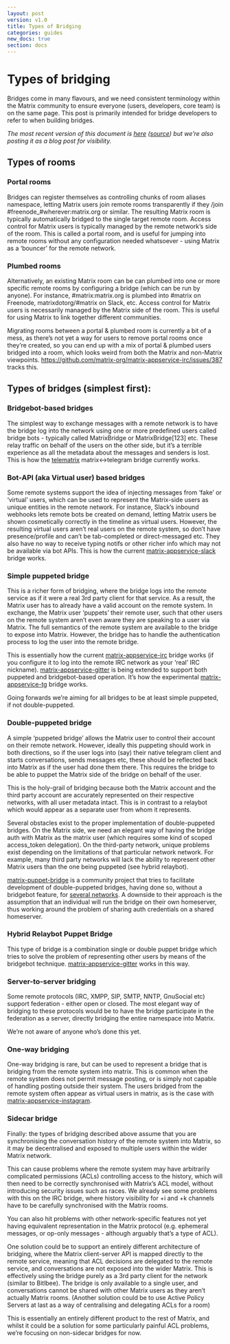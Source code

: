 ```yaml
---
layout: post
version: v1.0
title: Types of Bridging
categories: guides
new_docs: true
section: docs
---
```

<link href="/docs/css/faq.css" type="text/css" rel="stylesheet" />

# Types of bridging

Bridges come in many flavours, and we need consistent terminology within the Matrix community to ensure everyone (users, developers, core team) is on the same page.  This post is primarily intended for bridge developers to refer to when building bridges.

*The most recent version of this document is [here](https://matrix.org/docs/guides/types-of-bridging.html) ([source](https://github.com/matrix-org/matrix-doc/blob/master/supporting-docs/guides/2017-03-11-types-of-bridging.md)) but we’re also posting it as a blog post for visibility.*

## Types of rooms

### Portal rooms

Bridges can register themselves as controlling chunks of room aliases namespace, letting Matrix users join remote rooms transparently if they /join #freenode_#wherever:matrix.org or similar.  The resulting Matrix room is typically automatically bridged to the single target remote room. Access control for Matrix users is typically managed by the remote network’s side of the room. This is called a portal room, and is useful for jumping into remote rooms without any configuration needed whatsoever - using Matrix as a ‘bouncer’ for the remote network.

### Plumbed rooms

Alternatively, an existing Matrix room can be can plumbed into one or more specific remote rooms by configuring a bridge (which can be run by anyone).  For instance, #matrix:matrix.org is plumbed into #matrix on Freenode, matrixdotorg/#matrix on Slack, etc.  Access control for Matrix users is necessarily managed by the Matrix side of the room. This is useful for using Matrix to link together different communities.

Migrating rooms between a portal & plumbed room is currently a bit of a mess, as there’s not yet a way for users to remove portal rooms once they’re created, so you can end up with a mix of portal & plumbed users bridged into a room, which looks weird from both the Matrix and non-Matrix viewpoints. https://github.com/matrix-org/matrix-appservice-irc/issues/387 tracks this.

## Types of bridges (simplest first):

### Bridgebot-based bridges

The simplest way to exchange messages with a remote network is to have the bridge log into the network using one or more predefined users called bridge bots - typically called MatrixBridge or MatrixBridge[123] etc.  These relay traffic on behalf of the users on the other side, but it’s a terrible experience as all the metadata about the messages and senders is lost.  This is how the [telematrix](https://github.com/SijmenSchoon/telematrix) matrix<->telegram bridge currently works.

### Bot-API (aka Virtual user) based bridges

Some remote systems support the idea of injecting messages from ‘fake’ or ‘virtual’ users, which can be used to represent the Matrix-side users as unique entities in the remote network.  For instance, Slack’s inbound webhooks lets remote bots be created on demand, letting Matrix users be shown cosmetically correctly in the timeline as virtual users.  However, the resulting virtual users aren’t real users on the remote system, so don’t have presence/profile and can’t be tab-completed or direct-messaged etc.  They also have no way to receive typing notifs or other richer info which may not be available via bot APIs.  This is how the current [matrix-appservice-slack](https://github.com/matrix-org/matrix-appservice-slack) bridge works.

### Simple puppeted bridge

This is a richer form of bridging, where the bridge logs into the remote service as if it were a real 3rd party client for that service.  As a result, the Matrix user has to already have a valid account on the remote system.  In exchange, the Matrix user ‘puppets’ their remote user, such that other users on the remote system aren’t even aware they are speaking to a user via Matrix.  The full semantics of the remote system are available to the bridge to expose into Matrix.  However, the bridge has to handle the authentication process to log the user into the remote bridge.

This is essentially how the current [matrix-appservice-irc](https://github.com/matrix-org/matrix-appservice-irc) bridge works (if you configure it to log into the remote IRC network as your ‘real’ IRC nickname).  [matrix-appservice-gitter](https://github.com/matrix-org/matrix-appservice-gitter) is being extended to support both puppeted and bridgebot-based operation.  It’s how the experimental [matrix-appservice-tg](https://github.com/matrix-org/matrix-appservice-tg) bridge works.

Going forwards we’re aiming for all bridges to be at least simple puppeted, if not double-puppeted.

### Double-puppeted bridge

A simple ‘puppeted bridge’ allows the Matrix user to control their account on their remote network. However, ideally this puppeting should work in both directions, so if the user logs into (say) their native telegram client and starts conversations, sends messages etc, these should be reflected back into Matrix as if the user had done them there. This requires the bridge to be able to puppet the Matrix side of the bridge on behalf of the user.

This is the holy-grail of bridging because both the Matrix account and the third party account are accurately represented on their respective networks, with all user metadata intact. This is in contrast to a relaybot which would appear as a separate user from whom it represents.

Several obstacles exist to the proper implementation of double-puppeted bridges. On the Matrix side, we need an elegant way of having the bridge auth with Matrix as the matrix user (which requires some kind of scoped access_token delegation). On the third-party network, unique problems exist depending on the limitations of that particular network network. For example, many third party networks will lack the ability to represent other Matrix users than the one being puppeted (see hybrid relaybot).

[matrix-puppet-bridge](https://github.com/matrix-hacks/matrix-puppet-bridge) is a community project that tries to facilitate development of double-puppeted bridges, having done so, without a bridgebot feature, for [several networks](https://github.com/matrix-hacks/matrix-puppet-bridge#examples). A downside to their approach is the assumption that an individual will run the bridge on their own homeserver, thus working around the problem of sharing auth credentials on a shared homeserver.

### Hybrid Relaybot Puppet Bridge

This type of bridge is a combination single or double puppet bridge which tries to solve the problem of representing other users by means of the bridgebot technique. [matrix-appservice-gitter](https://github.com/matrix-org/matrix-appservice-gitter) works in this way.

### Server-to-server bridging

Some remote protocols (IRC, XMPP, SIP, SMTP, NNTP, GnuSocial etc) support federation - either open or closed.  The most elegant way of bridging to these protocols would be to have the bridge participate in the federation as a server, directly bridging the entire namespace into Matrix.

We’re not aware of anyone who’s done this yet.

### One-way bridging

One-way bridging is rare, but can be used to represent a bridge that is bridging from the remote system into matrix. This is common when the remote system does not permit message posting, or is simply not capable of handling posting outside their system. The users bridged from the remote system often appear as virtual users in matrix, as is the case with [matrix-appservice-instagram](https://github.com/turt2live/matrix-appservice-instagram).

### Sidecar bridge

Finally: the types of bridging described above assume that you are synchronising the conversation history of the remote system into Matrix, so it may be decentralised and exposed to multiple users within the wider Matrix network.

This can cause problems where the remote system may have arbitrarily complicated permissions (ACLs) controlling access to the history, which will then need to be correctly synchronised with Matrix’s ACL model, without introducing security issues such as races.  We already see some problems with this on the IRC bridge, where history visibility for +i and +k channels have to be carefully synchronised with the Matrix rooms.

You can also hit problems with other network-specific features not yet having equivalent representation in the Matrix protocol (e.g. ephemeral messages, or op-only messages - although arguably that’s a type of ACL).

One solution could be to support an entirely different architecture of bridging, where the Matrix client-server API is mapped directly to the remote service, meaning that ACL decisions are delegated to the remote service, and conversations are not exposed into the wider Matrix. This is effectively using the bridge purely as a 3rd party client for the network (similar to Bitlbee).  The bridge is only available to a single user, and conversations cannot be shared with other Matrix users as they aren’t actually Matrix rooms.  (Another solution could be to use Active Policy Servers at last as a way of centralising and delegating ACLs for a room)

This is essentially an entirely different product to the rest of Matrix, and whilst it could be a solution for some particularly painful ACL problems, we’re focusing on non-sidecar bridges for now.
